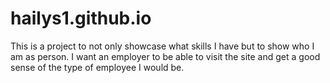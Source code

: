 # hailys1.github.io
This is a project to not only showcase what skills I have but to show who I am as person. I want an employer to be able to visit the site and get a good sense of the type of employee I would be.
